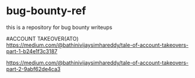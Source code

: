 # bug-bounty-ref
this is a repository for bug bounty writeups

#ACCOUNT TAKEOVER(ATO)
https://medium.com/@bathinivijaysimhareddy/tale-of-account-takeovers-part-1-b24e1f3c3187

https://medium.com/@bathinivijaysimhareddy/tale-of-account-takeovers-part-2-9abf62de4ca3

